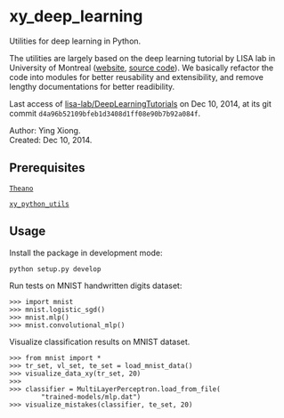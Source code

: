 xy_deep_learning
================

Utilities for deep learning in Python.

The utilities are largely based on the deep learning tutorial by LISA lab in
University of Montreal ([website](http://deeplearning.net/tutorial/), [source
code](https://github.com/lisa-lab/deeplearningtutorials)). We basically refactor
the code into modules for better reusability and extensibility, and remove
lengthy documentations for better readibility.

Last access of
[lisa-lab/DeepLearningTutorials](https://github.com/lisa-lab/deeplearningtutorials)
on Dec 10, 2014, at its git commit `d4a96b52109bfeb1d3408d1ff08e90b7b92a084f`.

Author: Ying Xiong.  
Created: Dec 10, 2014.

Prerequisites
-------------

[`Theano`](http://deeplearning.net/software/theano/)

[`xy_python_utils`](https://github.com/yxiong/xy_python_utils)

Usage
-----

Install the package in development mode:

    python setup.py develop

Run tests on MNIST handwritten digits dataset:

    >>> import mnist
    >>> mnist.logistic_sgd()
    >>> mnist.mlp()
    >>> mnist.convolutional_mlp()


Visualize classification results on MNIST dataset.

    >>> from mnist import *
    >>> tr_set, vl_set, te_set = load_mnist_data()
    >>> visualize_data_xy(tr_set, 20)
    >>>
    >>> classifier = MultiLayerPerceptron.load_from_file(
            "trained-models/mlp.dat")
    >>> visualize_mistakes(classifier, te_set, 20)
